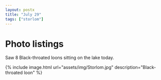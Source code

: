 ```yaml
---
layout: postx
title: "July 29"
tags: ["storlom"]
---
```

# Photo listings
Saw 8 Black-throated loons sitting on the lake today.

{% include image.html url="assets/img/Storlom.jpg" description="Black-throated loon" %}
